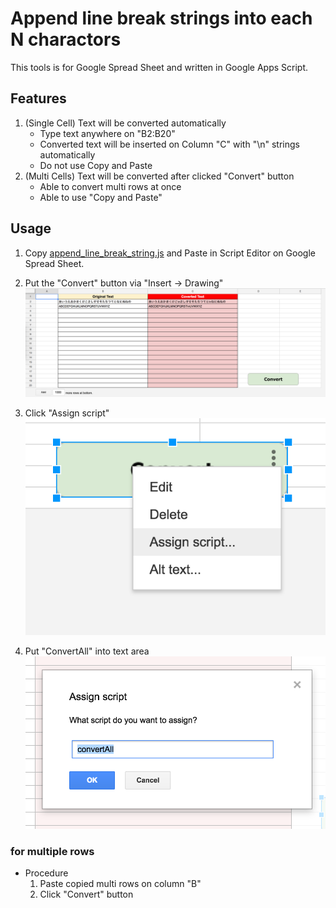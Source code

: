# Append line break strings into each N charactors
This tools is for Google Spread Sheet and written in Google Apps Script.

## Features
1. (Single Cell) Text will be converted automatically
    - Type text anywhere on "B2:B20"
    - Converted text will be inserted on Column "C" with "\n" strings automatically
    - Do not use Copy and Paste
1. (Multi Cells) Text will be converted after clicked "Convert" button
    - Able to convert multi rows at once
    - Able to use "Copy and Paste"

## Usage
1. Copy [append_line_break_string.js](https://github.com/ryotsun/misc-tools/blob/master/append_line_break_string/gas/append_line_break_string.js) and Paste in Script Editor on Google Spread Sheet.

1. Put the "Convert" button via "Insert -> Drawing"  
    ![SpreadSheet](https://github.com/ryotsun/misc-tools/blob/master/assets/append_line_break_string/append_line_break.png)
    
1. Click "Assign script"  
    ![Assign script](https://github.com/ryotsun/misc-tools/blob/master/assets/append_line_break_string/assign_script.png)
    
1. Put "ConvertAll" into text area  
    ![Put function name](https://github.com/ryotsun/misc-tools/blob/master/assets/append_line_break_string/put_function_name.png)

### for multiple rows
- Procedure
    1. Paste copied multi rows on column "B"
    1. Click "Convert" button
